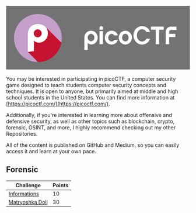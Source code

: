 <p align="center">
  <img src="./assets/picologo.jpg">
</p>

You may be interested in participating in picoCTF, a computer security game designed to teach students computer security concepts and techniques. It is open to anyone, but primarily aimed at middle and high school students in the United States. You can find more information at [https://picoctf.com/](https://picoctf.com/).

Additionally, if you're interested in learning more about offensive and defensive security, as well as other topics such as blockchain, crypto, forensic, OSINT, and more, I highly recommend checking out my other Repositories.

All of the content is published on GitHub and Medium, so you can easily access it and learn at your own pace.


## Forensic
| Challenge  | Points | 
| ------------- | ------------- |
| [Informations](./picoCTF/Forensic/Information/README.md)  | 10  |
| [Matryoshka Doll](./Forensic/Matryoshka%20doll/README.md) | 30  |
